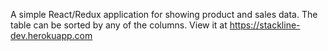 A simple React/Redux application for showing product and sales data. The table can be sorted by any of the columns. View it at https://stackline-dev.herokuapp.com
